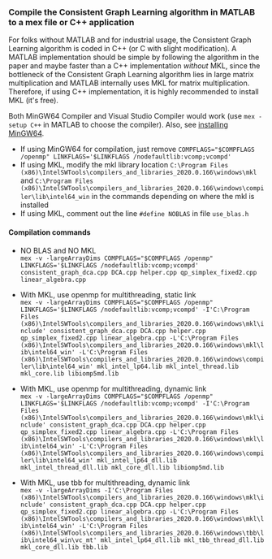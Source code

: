 ### Compile the Consistent Graph Learning algorithm in MATLAB to a mex file or C++ application
For folks without MATLAB and for industrial usage, the Consistent Graph Learning algorithm is coded in C++ (or C with slight modification). A MATLAB implementation should be simple by following the algorithm in the paper and maybe faster than a C++ implementation _without_ MKL, since the bottleneck of the Consistent Graph Learning algorithm lies in large matrix multiplication and MATLAB internally uses MKL for matrix multiplication. Therefore, if using C++ implementation, it is highly recommended to install MKL (it's free). 

Both MinGW64 Compiler and Visual Studio Compiler would work (use `mex -setup C++` in MATLAB to choose the compiler). Also, see [installing MinGW64](https://www.mathworks.com/matlabcentral/fileexchange/52848-matlab-support-for-mingw-w64-c-c-compiler).

* If using MinGW64 for compilation, just remove `COMPFLAGS="$COMPFLAGS /openmp" LINKFLAGS='$LINKFLAGS /nodefaultlib:vcomp;vcompd'`
* If using MKL, modify the mkl library location `C:\Program Files (x86)\IntelSWTools\compilers_and_libraries_2020.0.166\windows\mkl` and `C:\Program Files (x86)\IntelSWTools\compilers_and_libraries_2020.0.166\windows\compiler\lib\intel64_win` in the commands depending on where the mkl is installed
* If using MKL, comment out the line `#define NOBLAS` in file `use_blas.h`

#### Compilation commands
* NO BLAS and NO MKL  
`mex -v -largeArrayDims COMPFLAGS="$COMPFLAGS /openmp" LINKFLAGS='$LINKFLAGS /nodefaultlib:vcomp;vcompd' consistent_graph_dca.cpp DCA.cpp helper.cpp qp_simplex_fixed2.cpp linear_algebra.cpp`

* With MKL, use openmp for multithreading, static link  
`mex -v -largeArrayDims COMPFLAGS="$COMPFLAGS /openmp" LINKFLAGS='$LINKFLAGS /nodefaultlib:vcomp;vcompd' -I'C:\Program Files (x86)\IntelSWTools\compilers_and_libraries_2020.0.166\windows\mkl\include' consistent_graph_dca.cpp DCA.cpp helper.cpp qp_simplex_fixed2.cpp linear_algebra.cpp -L'C:\Program Files (x86)\IntelSWTools\compilers_and_libraries_2020.0.166\windows\mkl\lib\intel64_win' -L'C:\Program Files (x86)\IntelSWTools\compilers_and_libraries_2020.0.166\windows\compiler\lib\intel64_win' mkl_intel_lp64.lib mkl_intel_thread.lib mkl_core.lib libiomp5md.lib`

* With MKL, use openmp for multithreading, dynamic link  
`mex -v -largeArrayDims COMPFLAGS="$COMPFLAGS /openmp" LINKFLAGS='$LINKFLAGS /nodefaultlib:vcomp;vcompd' -I'C:\Program Files (x86)\IntelSWTools\compilers_and_libraries_2020.0.166\windows\mkl\include' consistent_graph_dca.cpp DCA.cpp helper.cpp qp_simplex_fixed2.cpp linear_algebra.cpp -L'C:\Program Files (x86)\IntelSWTools\compilers_and_libraries_2020.0.166\windows\mkl\lib\intel64_win' -L'C:\Program Files (x86)\IntelSWTools\compilers_and_libraries_2020.0.166\windows\compiler\lib\intel64_win' mkl_intel_lp64_dll.lib mkl_intel_thread_dll.lib mkl_core_dll.lib libiomp5md.lib`

* With MKL, use tbb for multithreading, dynamic link  
`mex -v -largeArrayDims -I'C:\Program Files (x86)\IntelSWTools\compilers_and_libraries_2020.0.166\windows\mkl\include' consistent_graph_dca.cpp DCA.cpp helper.cpp qp_simplex_fixed2.cpp linear_algebra.cpp -L'C:\Program Files (x86)\IntelSWTools\compilers_and_libraries_2020.0.166\windows\mkl\lib\intel64_win' -L'C:\Program Files (x86)\IntelSWTools\compilers_and_libraries_2020.0.166\windows\tbb\lib\intel64_win\vc_mt' mkl_intel_lp64_dll.lib mkl_tbb_thread_dll.lib mkl_core_dll.lib tbb.lib`
